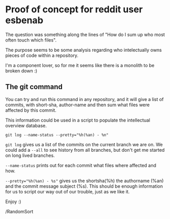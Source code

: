 # Proof of concept for reddit user esbenab

The question was something along the lines of "How do I sum up who most often touch which files".

The purpose seems to be some analysis regarding who intelectually owns pieces of code within a repository.

I'm a component lover, so for me it seems like there is a monolith to be broken down :)

## The git command

You can try and run this command in any repository, and it will give a list of commits, with short-sha, author-name and then sum what files were affected by this commit.

This information could be used in a script to populate the intellectual overview database.

`git log --name-status --pretty="%h(%an) - %n"`

`git log` gives us a list of the commits on the current branch we are on.
We could add a `--all` to see history from all branches, but don't get me started on long lived branches.

`--name-status` prints out for each commit what files where affected and how.

`--pretty="%h(%an) - %s"` gives us the shortsha(%h) the authorname (%an) and the commit message subject (%s). This should be enough information for us to script our way out of our trouble, just as we like it.

Enjoy :)

/RandomSort

